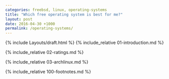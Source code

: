 ```yaml
---
categories: freebsd, linux, operating-systems
title: "Which free operating system is best for me?"
layout: post
date: 2016-04-30 +1000
permalink: /operating-systems/
---
```

{% include Layouts/draft.html %}
{% include_relative 01-introduction.md %}

{% include_relative 02-ratings.md %}

{% include_relative 03-archlinux.md %}

{% include_relative 100-footnotes.md %}

